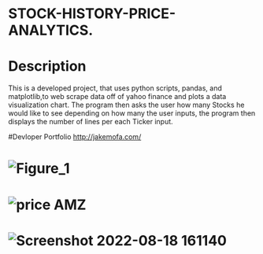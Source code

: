 # STOCK-HISTORY-PRICE-ANALYTICS.

# Description

This is a developed project, that uses python scripts, pandas, and matplotlib,to web scrape data off of yahoo finance and plots a data visualization chart. The program then asks the user how many Stocks he would like to see depending on how many the user inputs, the program then displays the number of lines per each Ticker input.

 #Devloper Portfolio
 http://jakemofa.com/
 # ![Figure_1](https://user-images.githubusercontent.com/97313664/185510466-bd793d4f-0ec7-4037-9fad-3c24eb517eda.png)

 # ![price AMZ](https://user-images.githubusercontent.com/97313664/185510531-fff6cfc8-1ff5-4da8-8279-95896c4f9056.png)


# ![Screenshot 2022-08-18 161140](https://user-images.githubusercontent.com/97313664/185510687-5d4c0424-4534-450d-a5a2-8dd6762e1182.png)


